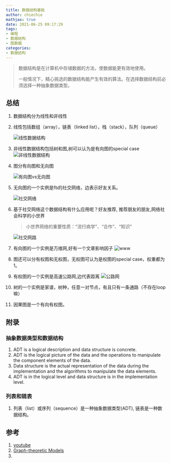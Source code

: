 ```yaml
---
title: 数据结构基础
author: chiechie
mathjax: true
date: 2021-06-25 09:17:29
tags:
- 编程
- 数据结构
- 图数据
categories: 
- 数据结构
---
```


> 数据结构是在计算机中存储数据的方法，使数据能更有效地使用。
> 
> 一般情况下，精心挑选的数据结构能产生有效的算法。在选择数据结构前必须选择一种抽象数据类型。


## 总结 


1. 数据结构分为线性和非线性
2. 线性包括数组（array），链表（linked list），栈（stack），队列（queue）
   
    ![线性数据结构](b3728c27302a8548fe9e8a87e619ca83.png)
3. 非线性数据结构包括树和图,树可以认为是有向图的special case
    ![非线性数据结构](e6d5a8d9a75587abe612dfef9abffc01.png)
   
4. 图分有向图和无向图
   
    ![有向图vs无向图](18c651092d22c7204021d10a5a79b0ff.png)
5. 无向图的一个实例是fb的社交网络，边表示好友关系。
   
    ![社交网络](f3fc896014d62fb1ec1c96c93210f7ff.png)
6. 基于社交网络这个数据结构有什么应用呢？好友推荐, 推荐朋友的朋友,网络社会科学的小世界

    > 小世界网络的重要性质：“流行病学”、“合作”、“知识”

    ![社交网路](d5fe57a166d6f2ee93457d0ea4b54cef0.png)

7. 有向图的一个实例是万维网,好有一个文章影响因子
    ![www](b9b97250ce6e998045dcbb0d5b379724.png)

8. 图还可以分有权图和无权图，无权图可认为是权图的special case，权重都为1。
9. 有权图的一个实例是高速公路网,边代表距离
    ![公路网](5b81b50b2d2b048ed3188b71af85a02f.png)
10. 树的一个实例是家谱，树种，任意一对节点，有且只有一条通路（不存在loop嘛）
11. 因果图是一个有向有权图。


## 附录

### 抽象数据类型和数据结构

1. ADT is a logical description and data structure is concrete. 
2. ADT is the logical picture of the data and the operations to manipulate the component elements of the data. 
3. Data structure is the actual representation of the data during the implementation and the algorithms to manipulate the data elements. 
4. ADT is in the logical level and data structure is in the implementation level.



### 列表和链表

1. 列表（list）或序列（sequence）是一种抽象数据类型(ADT), 链表是一种数据结构。

## 参考

1. [youtube](https://www.youtube.com/watch?v=gXgEDyodOJU)
2. [Graph-theoretic Models](https://www.youtube.com/watch?v=V_TulH374hw)
3. [](https://stackoverflow.com/questions/13965757/what-is-the-difference-between-an-abstract-data-typeadt-and-a-data-structure)